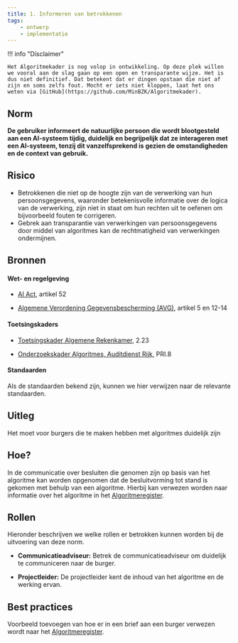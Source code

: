 ```yaml
---
title: 1. Informeren van betrokkenen
tags:
    - ontwerp
    - implementatie
---
```


!!! info "Disclaimer"

    Het Algoritmekader is nog volop in ontwikkeling. Op deze plek willen we vooral aan de slag gaan op een open en transparante wijze. Het is dus niet definitief. Dat betekent dat er dingen opstaan die niet af zijn en soms zelfs fout. Mocht er iets niet kloppen, laat het ons weten via [GitHub](https://github.com/MinBZK/Algoritmekader).

## Norm
**De gebruiker informeert de natuurlijke persoon die wordt blootgesteld aan een AI-systeem tijdig, duidelijk en begrijpelijk dat ze interageren met een AI-systeem, tenzij dit vanzelfsprekend is gezien de omstandigheden en de context van gebruik.**

## Risico
- Betrokkenen die niet op de hoogte zijn van de verwerking van hun persoonsgegevens, waaronder betekenisvolle informatie over de logica van de verwerking, zijn niet in staat om hun rechten uit te oefenen om bijvoorbeeld fouten te corrigeren.
- Gebrek aan transparantie van verwerkingen van persoonsgegevens door middel van algoritmes kan de rechtmatigheid van verwerkingen ondermijnen.

## Bronnen

#### Wet- en regelgeving
- [AI Act](https://artificialintelligenceact.eu/wp-content/uploads/2023/08/AI-Mandates-20-June-2023.pdf), artikel 52

- [Algemene Verordening Gegevensbescherming (AVG)](https://eur-lex.europa.eu/legal-content/NL/TXT/HTML/?uri=CELEX:32016R0679&qid=1685451198313), artikel 5 en 12-14

#### Toetsingskaders
- [Toetsingskader Algemene Rekenkamer](https://www.rekenkamer.nl/onderwerpen/algoritmes-digitaal-toetsingskader), 2.23

- [Onderzoekskader Algoritmes, Auditdienst Rijk](https://open.overheid.nl/documenten/61b54381-d331-40ed-8fce-b2883b195f25/file), PRI.8

#### Standaarden
Als de standaarden bekend zijn, kunnen we hier verwijzen naar de relevante standaarden. 

## Uitleg
Het moet voor burgers die te maken hebben met algoritmes duidelijk zijn

## Hoe?
In de communicatie over besluiten die genomen zijn op basis van het algoritme kan worden opgenomen dat de besluitvorming tot stand is gekomen met behulp van een algoritme. Hierbij kan verwezen worden naar informatie over het algoritme in het [Algoritmeregister](https://algoritmes.overheid.nl/nl). 

## Rollen
Hieronder beschrijven we welke rollen er betrokken kunnen worden bij de uitvoering van deze norm. 

- **Communicatieadviseur:**
Betrek de communicatieadviseur om duidelijk te communiceren naar de burger. 

- **Projectleider:**
De projectleider kent de inhoud van het algoritme en de werking ervan. 

## Best practices
Voorbeeld toevoegen van hoe er in een brief aan een burger verwezen wordt naar het [Algoritmeregister](https://algoritmes.overheid.nl/nl). 



